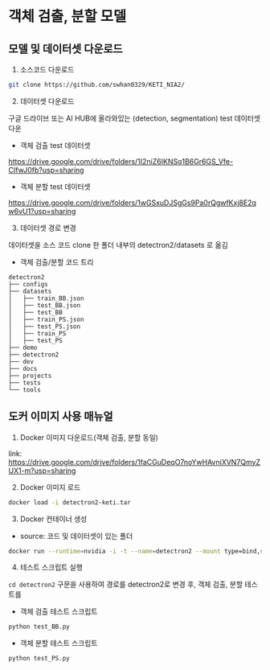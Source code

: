 # 객체 검출, 분할 모델

## 모델 및 데이터셋 다운로드

1. 소스코드 다운로드

```bash
git clone https://github.com/swhan0329/KETI_NIA2/
```

2. 데이터셋 다운로드

구글 드라이브 또는 AI HUB에 올라와있는 (detection, segmentation) test 데이터셋 다운

* 객체 검출 test 데이터셋

https://drive.google.com/drive/folders/1I2niZ6IKNSq1B6Gr6GS_Vfe-CIfwJ0fb?usp=sharing

* 객체 분할 test 데이터셋

https://drive.google.com/drive/folders/1wGSxuDJSgGs9Pa0rQgwfKxj8E2qw6vU1?usp=sharing


3. 데이터셋 경로 변경

데이터셋을 소스 코드 clone 한 폴더 내부의 detectron2/datasets 로 옮김

* 객체 검출/분할 코드 트리

```
detectron2  
├── configs  
├── datasets  
│   ├── train_BB.json  
│   ├── test_BB.json  
│   ├── test_BB  
│   ├── train_PS.json  
│   ├── test_PS.json  
│   ├── train_PS  
│   ├── test_PS  
├── demo  
├── detectron2  
├── dev  
├── docs  
├── projects  
├── tests  
└── tools  
```

## 도커 이미지 사용 매뉴얼

1. Docker 이미지 다운로드(객체 검출, 분할 동일)

link: https://drive.google.com/drive/folders/1faCGuDeqO7noYwHAvniXVN7QmyZUX1-m?usp=sharing

2. Docker 이미지 로드

```bash
docker load -i detectron2-keti.tar
```

3. Docker 컨테이너 생성

* source: 코드 및 데이터셋이 있는 폴더

```bash
docker run --runtime=nvidia -i -t --name=detectron2 --mount type=bind,source=/home/super/Desktop/yh/detectron2,target=/home/appuser detectron2:v0
```

4. 테스트 스크립트 실행

```cd detectron2``` 구문을 사용하여 경로를 detectron2로 변경 후, 객체 검출, 분할 테스트를 


* 객체 검출 테스트 스크립트

```bash
python test_BB.py
```

* 객체 분할 테스트 스크립트

```bash
python test_PS.py
```
